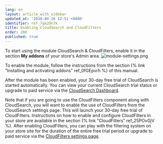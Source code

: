 ```yaml
---
lang: en
layout: article_with_sidebar
updated_at: '2018-04-16 12:51 +0400'
identifier: ref_7qk2On7k
title: Enabling CloudSearch and CloudFilters
order: 200
published: true
---
```

To start using the module CloudSearch & CloudFilters, enable it in the section **My addons** of your store's Admin area. 
![module-settings.png]({{site.baseurl}}/attachments/ref_7qk2On7k/module-settings.png)

To enable the module, follow the instructions from the section {% link "Installing and activating addons" ref_0fGEpvrh %} of this manual.

After the module has been enabled, your 30-day free trial of CloudSearch is started automatically. You can view your current CloudSearch trial status or upgrade to paid service via the [CloudSearch Dashboard](https://kb.x-cart.ru/modules/cloudsearch/understanding_cloudsearch.html#cloudsearch-dashboard).

Note that if you are going to use the CloudFilters component along with CloudSearch, you will want to enable the use of CloudFilters from the CloudSearch settings page. This will launch your 30-day free trial of CloudFilters. Instructions on how to enable and configure CloudFilters in your store are available in the section {% link "CloudFilters" ref_25POvGjV %}. After enabling CloudFilters, you can play with the filtering system on your store site for the duration of the entire free trial period or upgrade to paid service via the [CloudFilters settings page](https://kb.x-cart.com/modules/cloudsearch/cloudfilters.html).
